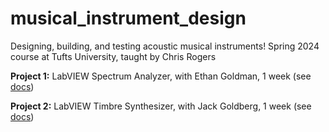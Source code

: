 # musical_instrument_design
Designing, building, and testing acoustic musical instruments!
Spring 2024 course at Tufts University, taught by Chris Rogers


**Project 1:** LabVIEW Spectrum Analyzer, with Ethan Goldman, 1 week (see <a href="https://rosekitz.notion.site/LabVIEW-Spectrum-Analyzer-2ef7510fb96545e8af5738736973dc96" target="_blank">docs</a>)

**Project 2:** LabVIEW Timbre Synthesizer, with Jack Goldberg, 1 week (see [docs](https://rosekitz.notion.site/LabVIEW-Synthesizer-bfbf380b23424df68861fbed7e76fd21))
